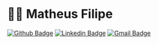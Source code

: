 # :man_technologist: Matheus Filipe

[![Github Badge](https://img.shields.io/badge/-Github-000?style=flat-square&logo=Github&logoColor=white&link=https://github.com/matheusf31)](https://github.com/matheusf31)
[![Linkedin Badge](https://img.shields.io/badge/-LinkedIn-blue?style=flat-square&logo=Linkedin&logoColor=white&link=https://www.linkedin.com/in/matheus-filipe-351106186/)](https://www.linkedin.com/in/matheus-filipe-351106186/)
[![Gmail Badge](https://img.shields.io/badge/-Gmail-c14438?style=flat-square&logo=Gmail&logoColor=white&link=mailto:mfcr031@gmail.com)](mailto:mfcr031@gmail.com)
